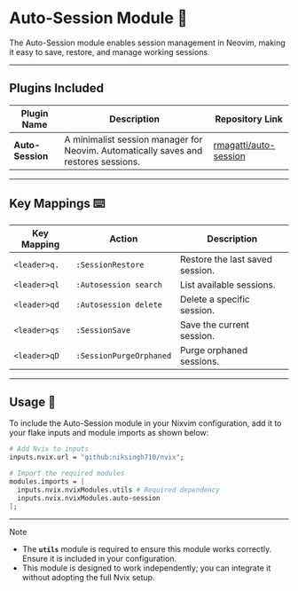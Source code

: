 # Auto-Session Module 💾

The Auto-Session module enables session management in Neovim, making it easy to save, restore, and manage working sessions.

---

## Plugins Included

| Plugin Name       | Description                                                 | Repository Link                                           |
|-------------------|-------------------------------------------------------------|----------------------------------------------------------|
| **Auto-Session**  | A minimalist session manager for Neovim. Automatically saves and restores sessions. | [rmagatti/auto-session](https://github.com/rmagatti/auto-session) |

---

## Key Mappings ⌨️

| Key Mapping        | Action                        | Description                             |
|--------------------|-------------------------------|-----------------------------------------|
| `<leader>q.`       | `:SessionRestore`            | Restore the last saved session.         |
| `<leader>ql`       | `:Autosession search`        | List available sessions.                |
| `<leader>qd`       | `:Autosession delete`        | Delete a specific session.              |
| `<leader>qs`       | `:SessionSave`               | Save the current session.               |
| `<leader>qD`       | `:SessionPurgeOrphaned`      | Purge orphaned sessions.                |

---

## Usage 🚀

To include the Auto-Session module in your Nixvim configuration, add it to your flake inputs and module imports as shown below:

```nix
# Add Nvix to inputs
inputs.nvix.url = "github:niksingh710/nvix";

# Import the required modules
modules.imports = [
  inputs.nvix.nvixModules.utils # Required dependency
  inputs.nvix.nvixModules.auto-session
];
```

---

> [!NOTE]
> - The **`utils`** module is required to ensure this module works correctly. Ensure it is included in your configuration.
> - This module is designed to work independently; you can integrate it without adopting the full Nvix setup.
